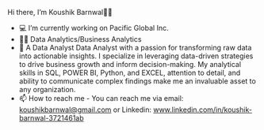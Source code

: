  Hi there, I’m Koushik Barnwal👋🏾
 
- 💻 I’m currently working on Pacific Global Inc.
- 👨‍💻 Data Analytics/Business Analytics
- 🌱 A Data Analyst Data Analyst with a passion for transforming raw data into actionable insights. I specialize in leveraging data-driven strategies to drive business growth and inform decision-making. My analytical skills in SQL, POWER BI, Python, and EXCEL, attention to detail, and ability to communicate complex findings make me an invaluable asset to any organization.
- 📫 How to reach me - You can reach me via email: koushikbarnwal@gmail.com or Linkedin: www.linkedin.com/in/koushik-barnwal-3721461ab


<!---
KoushikBarnwal/KoushikBarnwal is a ✨ special ✨ repository because its `README.md` (this file) appears on your GitHub profile.
You can click the Preview link to take a look at your changes.
--->
